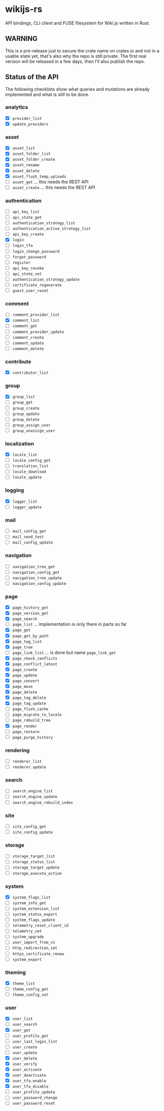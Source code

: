 # wikijs-rs
API bindings, CLI client and FUSE filesystem for Wiki.js written in Rust.

## WARNING
This is a pre-release just to secure the crate name on crates.io and not
in a usable state yet, that's also why the repo is still private. The first
real version will be released in a few days, then I'll also publish the repo.

## Status of the API
The following checklists show what queries and mutations are already
implemented and what is still to be done.

### analytics
- [x] `provider_list`
- [x] `update_providers`

### asset
- [x] `asset_list`
- [x] `asset_folder_list`
- [x] `asset_folder_create`
- [x] `asset_rename`
- [x] `asset_delete`
- [x] `asset_flush_temp_uploads`
- [ ] `asset_get` ... this needs the REST API
- [ ] `asset_create` ... this needs the REST API

### authentication
- [ ] `api_key_list`
- [ ] `api_state_get`
- [ ] `authentication_strategy_list`
- [ ] `authentication_active_strategy_list`
- [ ] `api_key_create`
- [x] `login`
- [ ] `login_tfa`
- [ ] `login_change_password`
- [ ] `forgot_password`
- [ ] `register`
- [ ] `api_key_revoke`
- [ ] `api_state_set`
- [ ] `authentication_strategy_update`
- [ ] `certificate_regenerate`
- [ ] `guest_user_reset`

### comment
- [ ] `comment_provider_list`
- [x] `comment_list`
- [ ] `comment_get`
- [ ] `comment_provider_update`
- [ ] `comment_create`
- [ ] `comment_update`
- [ ] `comment_delete`

### contribute
- [x] `contributor_list`

### group
- [x] `group_list`
- [ ] `group_get`
- [ ] `group_create`
- [ ] `group_update`
- [ ] `group_delete`
- [ ] `group_assign_user`
- [ ] `group_unassign_user`

### localization
- [x] `locale_list`
- [ ] `locale_config_get`
- [ ] `translation_list`
- [ ] `locale_download`
- [ ] `locale_update`

### logging
- [x] `logger_list`
- [ ] `logger_update`

### mail
- [ ] `mail_config_get`
- [ ] `mail_send_test`
- [ ] `mail_config_update`

### navigation
- [ ] `navigation_tree_get`
- [ ] `navigation_config_get`
- [ ] `navigation_tree_update`
- [ ] `navigation_config_update`

### page
- [x] `page_history_get`
- [x] `page_version_get`
- [x] `page_search`
- [ ] `page_list` ... implementation is only there in parts so far
- [x] `page_get`
- [x] `page_get_by_path`
- [x] `page_tag_list`
- [x] `page_tree`
- [ ] `page_link_list` ... is done but name `page_link_get`
- [x] `page_check_conflicts`
- [x] `page_conflict_latest`
- [x] `page_create`
- [x] `page_update`
- [x] `page_convert`
- [x] `page_move`
- [x] `page_delete`
- [x] `page_tag_delete`
- [x] `page_tag_update`
- [ ] `page_flush_cache`
- [ ] `page_migrate_to_locale`
- [ ] `page_rebuild_tree`
- [x] `page_render`
- [ ] `page_restore`
- [ ] `page_purge_history`

### rendering
- [ ] `renderer_list`
- [ ] `renderer_update`

### search
- [ ] `search_engine_list`
- [ ] `search_engine_update`
- [ ] `search_engine_rebuild_index`

### site
- [ ] `site_config_get`
- [ ] `site_config_update`

### storage
- [ ] `storage_target_list`
- [ ] `storage_status_list`
- [ ] `storage_target_update`
- [ ] `storage_execute_action`

### system
- [x] `system_flags_list`
- [ ] `system_info_get`
- [ ] `system_extension_list`
- [ ] `system_status_export`
- [ ] `system_flags_update`
- [ ] `telemetry_reset_client_id`
- [ ] `telemetry_set`
- [ ] `system_upgrade`
- [ ] `user_import_from_v1`
- [ ] `http_redirection_set`
- [ ] `https_certificate_renew`
- [ ] `system_export`

### theming
- [x] `theme_list`
- [ ] `theme_config_get`
- [ ] `theme_config_set`

### user
- [x] `user_list`
- [ ] `user_search`
- [x] `user_get`
- [ ] `user_profile_get`
- [ ] `user_last_login_list`
- [ ] `user_create`
- [ ] `user_update`
- [x] `user_delete`
- [x] `user_verify`
- [x] `user_activate`
- [x] `user_deactivate`
- [x] `user_tfa_enable`
- [x] `user_tfa_disable`
- [ ] `user_profile_update`
- [ ] `user_password_change`
- [ ] `user_password_reset`
